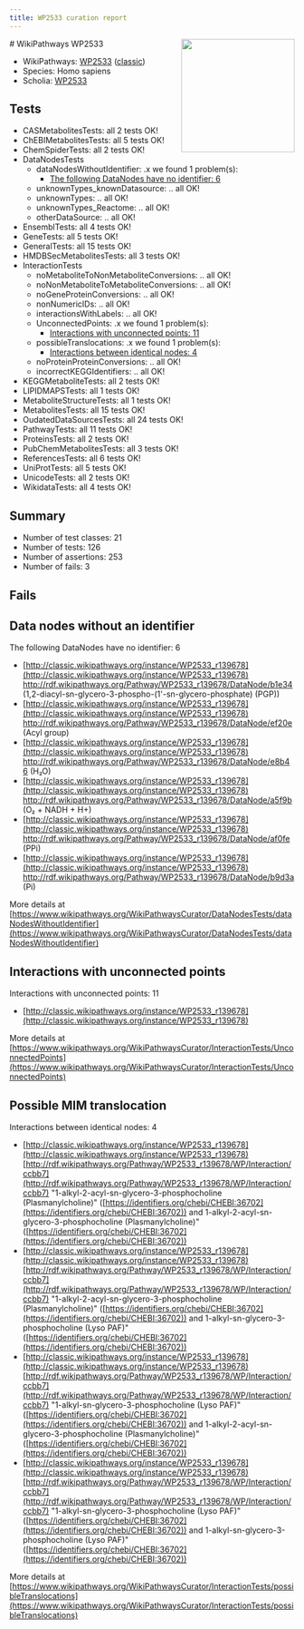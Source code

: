 ```yaml
---
title: WP2533 curation report
---
```


<img style="float: right; width: 200px" src="https://upload.wikimedia.org/wikipedia/commons/thumb/8/83/Wplogo_with_text_500.png/640px-Wplogo_with_text_500.png" />
# WikiPathways WP2533

* WikiPathways: [WP2533](https://wikipathways.org/pathways/WP2533) ([classic](https://classic.wikipathways.org/instance/WP2533))
* Species: Homo sapiens
* Scholia: [WP2533](https://scholia.toolforge.org/wikipathways/WP2533)
## Tests
* CASMetabolitesTests: all 2 tests OK!
* ChEBIMetabolitesTests: all 5 tests OK!
* ChemSpiderTests: all 2 tests OK!
* DataNodesTests
    * dataNodesWithoutIdentifier: .x we found 1 problem(s):
        * [The following DataNodes have no identifier: 6](#d2d32fa5)
    * unknownTypes_knownDatasource: .. all OK!
    * unknownTypes: .. all OK!
    * unknownTypes_Reactome: .. all OK!
    * otherDataSource: .. all OK!
* EnsemblTests: all 4 tests OK!
* GeneTests: all 5 tests OK!
* GeneralTests: all 15 tests OK!
* HMDBSecMetabolitesTests: all 3 tests OK!
* InteractionTests
    * noMetaboliteToNonMetaboliteConversions: .. all OK!
    * noNonMetaboliteToMetaboliteConversions: .. all OK!
    * noGeneProteinConversions: .. all OK!
    * nonNumericIDs: .. all OK!
    * interactionsWithLabels: .. all OK!
    * UnconnectedPoints: .x we found 1 problem(s):
        * [Interactions with unconnected points: 11](#7f1d4078)
    * possibleTranslocations: .x we found 1 problem(s):
        * [Interactions between identical nodes: 4](#1c118209)
    * noProteinProteinConversions: .. all OK!
    * incorrectKEGGIdentifiers: .. all OK!
* KEGGMetaboliteTests: all 2 tests OK!
* LIPIDMAPSTests: all 1 tests OK!
* MetaboliteStructureTests: all 1 tests OK!
* MetabolitesTests: all 15 tests OK!
* OudatedDataSourcesTests: all 24 tests OK!
* PathwayTests: all 11 tests OK!
* ProteinsTests: all 2 tests OK!
* PubChemMetabolitesTests: all 3 tests OK!
* ReferencesTests: all 6 tests OK!
* UniProtTests: all 5 tests OK!
* UnicodeTests: all 2 tests OK!
* WikidataTests: all 4 tests OK!


## Summary

* Number of test classes: 21
* Number of tests: 126
* Number of assertions: 253
* Number of fails: 3

## Fails

<a name="d2d32fa5" />

## Data nodes without an identifier

The following DataNodes have no identifier: 6

* [http://classic.wikipathways.org/instance/WP2533_r139678](http://classic.wikipathways.org/instance/WP2533_r139678) http://rdf.wikipathways.org/Pathway/WP2533_r139678/DataNode/b1e34 (1,2-diacyl-sn-glycero-3-phospho-(1'-sn-glycero-phosphate)
(PGP))
* [http://classic.wikipathways.org/instance/WP2533_r139678](http://classic.wikipathways.org/instance/WP2533_r139678) http://rdf.wikipathways.org/Pathway/WP2533_r139678/DataNode/ef20e (Acyl group)
* [http://classic.wikipathways.org/instance/WP2533_r139678](http://classic.wikipathways.org/instance/WP2533_r139678) http://rdf.wikipathways.org/Pathway/WP2533_r139678/DataNode/e8b46 (H₂O)
* [http://classic.wikipathways.org/instance/WP2533_r139678](http://classic.wikipathways.org/instance/WP2533_r139678) http://rdf.wikipathways.org/Pathway/WP2533_r139678/DataNode/a5f9b (O₂ + NADH + H+)
* [http://classic.wikipathways.org/instance/WP2533_r139678](http://classic.wikipathways.org/instance/WP2533_r139678) http://rdf.wikipathways.org/Pathway/WP2533_r139678/DataNode/af0fe (PPi)
* [http://classic.wikipathways.org/instance/WP2533_r139678](http://classic.wikipathways.org/instance/WP2533_r139678) http://rdf.wikipathways.org/Pathway/WP2533_r139678/DataNode/b9d3a (Pi)


More details at [https://www.wikipathways.org/WikiPathwaysCurator/DataNodesTests/dataNodesWithoutIdentifier](https://www.wikipathways.org/WikiPathwaysCurator/DataNodesTests/dataNodesWithoutIdentifier)

<a name="7f1d4078" />

## Interactions with unconnected points

Interactions with unconnected points: 11

* [http://classic.wikipathways.org/instance/WP2533_r139678](http://classic.wikipathways.org/instance/WP2533_r139678)


More details at [https://www.wikipathways.org/WikiPathwaysCurator/InteractionTests/UnconnectedPoints](https://www.wikipathways.org/WikiPathwaysCurator/InteractionTests/UnconnectedPoints)

<a name="1c118209" />

## Possible MIM translocation

Interactions between identical nodes: 4

* [http://classic.wikipathways.org/instance/WP2533_r139678](http://classic.wikipathways.org/instance/WP2533_r139678) [http://rdf.wikipathways.org/Pathway/WP2533_r139678/WP/Interaction/ccbb7](http://rdf.wikipathways.org/Pathway/WP2533_r139678/WP/Interaction/ccbb7) "1-alkyl-2-acyl-sn-glycero-3-phosphocholine (Plasmanylcholine)" ([https://identifiers.org/chebi/CHEBI:36702](https://identifiers.org/chebi/CHEBI:36702)) and 
1-alkyl-2-acyl-sn-glycero-3-phosphocholine (Plasmanylcholine)" ([https://identifiers.org/chebi/CHEBI:36702](https://identifiers.org/chebi/CHEBI:36702))
* [http://classic.wikipathways.org/instance/WP2533_r139678](http://classic.wikipathways.org/instance/WP2533_r139678) [http://rdf.wikipathways.org/Pathway/WP2533_r139678/WP/Interaction/ccbb7](http://rdf.wikipathways.org/Pathway/WP2533_r139678/WP/Interaction/ccbb7) "1-alkyl-2-acyl-sn-glycero-3-phosphocholine (Plasmanylcholine)" ([https://identifiers.org/chebi/CHEBI:36702](https://identifiers.org/chebi/CHEBI:36702)) and 
1-alkyl-sn-glycero-3-phosphocholine (Lyso PAF)" ([https://identifiers.org/chebi/CHEBI:36702](https://identifiers.org/chebi/CHEBI:36702))
* [http://classic.wikipathways.org/instance/WP2533_r139678](http://classic.wikipathways.org/instance/WP2533_r139678) [http://rdf.wikipathways.org/Pathway/WP2533_r139678/WP/Interaction/ccbb7](http://rdf.wikipathways.org/Pathway/WP2533_r139678/WP/Interaction/ccbb7) "1-alkyl-sn-glycero-3-phosphocholine (Lyso PAF)" ([https://identifiers.org/chebi/CHEBI:36702](https://identifiers.org/chebi/CHEBI:36702)) and 
1-alkyl-2-acyl-sn-glycero-3-phosphocholine (Plasmanylcholine)" ([https://identifiers.org/chebi/CHEBI:36702](https://identifiers.org/chebi/CHEBI:36702))
* [http://classic.wikipathways.org/instance/WP2533_r139678](http://classic.wikipathways.org/instance/WP2533_r139678) [http://rdf.wikipathways.org/Pathway/WP2533_r139678/WP/Interaction/ccbb7](http://rdf.wikipathways.org/Pathway/WP2533_r139678/WP/Interaction/ccbb7) "1-alkyl-sn-glycero-3-phosphocholine (Lyso PAF)" ([https://identifiers.org/chebi/CHEBI:36702](https://identifiers.org/chebi/CHEBI:36702)) and 
1-alkyl-sn-glycero-3-phosphocholine (Lyso PAF)" ([https://identifiers.org/chebi/CHEBI:36702](https://identifiers.org/chebi/CHEBI:36702))


More details at [https://www.wikipathways.org/WikiPathwaysCurator/InteractionTests/possibleTranslocations](https://www.wikipathways.org/WikiPathwaysCurator/InteractionTests/possibleTranslocations)

